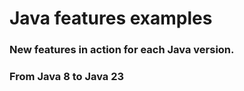 # Java features examples
### New features in action for each Java version.
### From Java 8 to Java 23
